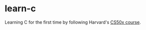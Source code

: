 # learn-c
Learning C for the first time by following Harvard's [CS50x course](https://cs50.harvard.edu/x/2024/).
